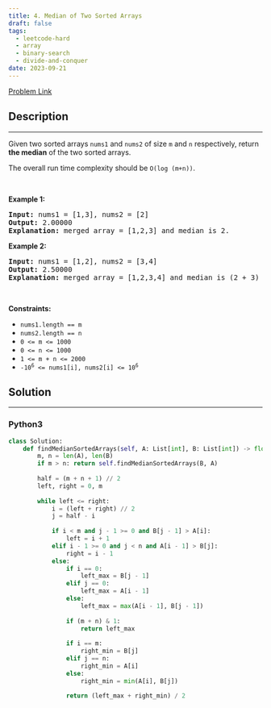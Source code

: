 ```yaml
---
title: 4. Median of Two Sorted Arrays
draft: false
tags: 
  - leetcode-hard
  - array
  - binary-search
  - divide-and-conquer
date: 2023-09-21
---
```


[Problem Link](https://leetcode.com/problems/median-of-two-sorted-arrays/)

## Description

---
<p>Given two sorted arrays <code>nums1</code> and <code>nums2</code> of size <code>m</code> and <code>n</code> respectively, return <strong>the median</strong> of the two sorted arrays.</p>

<p>The overall run time complexity should be <code>O(log (m+n))</code>.</p>

<p>&nbsp;</p>
<p><strong class="example">Example 1:</strong></p>

<pre>
<strong>Input:</strong> nums1 = [1,3], nums2 = [2]
<strong>Output:</strong> 2.00000
<strong>Explanation:</strong> merged array = [1,2,3] and median is 2.
</pre>

<p><strong class="example">Example 2:</strong></p>

<pre>
<strong>Input:</strong> nums1 = [1,2], nums2 = [3,4]
<strong>Output:</strong> 2.50000
<strong>Explanation:</strong> merged array = [1,2,3,4] and median is (2 + 3) / 2 = 2.5.
</pre>

<p>&nbsp;</p>
<p><strong>Constraints:</strong></p>

<ul>
	<li><code>nums1.length == m</code></li>
	<li><code>nums2.length == n</code></li>
	<li><code>0 &lt;= m &lt;= 1000</code></li>
	<li><code>0 &lt;= n &lt;= 1000</code></li>
	<li><code>1 &lt;= m + n &lt;= 2000</code></li>
	<li><code>-10<sup>6</sup> &lt;= nums1[i], nums2[i] &lt;= 10<sup>6</sup></code></li>
</ul>


## Solution

---
### Python3
``` py title='median-of-two-sorted-arrays'
class Solution:
    def findMedianSortedArrays(self, A: List[int], B: List[int]) -> float:
        m, n = len(A), len(B)
        if m > n: return self.findMedianSortedArrays(B, A)
        
        half = (m + n + 1) // 2
        left, right = 0, m
        
        while left <= right:
            i = (left + right) // 2
            j = half - i
            
            if i < m and j - 1 >= 0 and B[j - 1] > A[i]:
                left = i + 1
            elif i - 1 >= 0 and j < n and A[i - 1] > B[j]:
                right = i - 1
            else:
                if i == 0:
                    left_max = B[j - 1]
                elif j == 0:
                    left_max = A[i - 1]
                else:
                    left_max = max(A[i - 1], B[j - 1])
                
                if (m + n) & 1:
                    return left_max
                
                if i == m:
                    right_min = B[j]
                elif j == n:
                    right_min = A[i]
                else:
                    right_min = min(A[i], B[j])
                
                return (left_max + right_min) / 2
```

